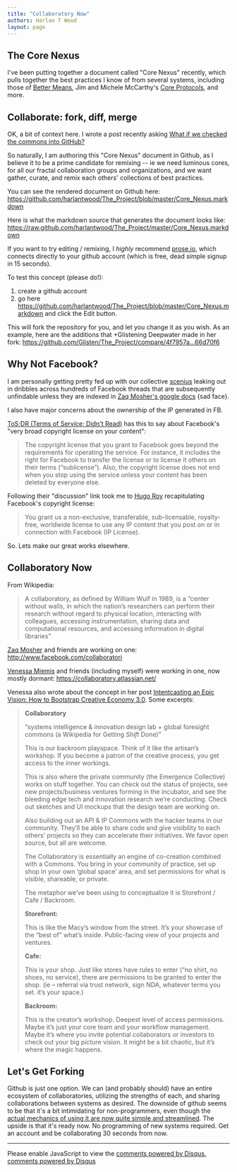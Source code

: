 ```yaml
---
title: "Collaboratory Now"
authors: Harlan T Wood
layout: page
---
```


The Core Nexus
--------------

I've been putting together a document called "Core Nexus" recently, which pulls together the best practices I know of from several systems, including those of [Better Means](http://bettermeans.com/front/index.html), Jim and Michele McCarthy's [Core Protocols](http://liveingreatness.com/), and more. 

Collaborate: fork, diff, merge
------------------------------

OK, a bit of context here.  I wrote a post recently asking [What if we checked the commons into GitHub?](http://www.harlantwood.net/pub/What_if_We_Checked_the_Commons_into_Github/index.html)

So naturally, I am authoring this "Core Nexus" document in Github,  as I believe it to be a prime candidate for remixing -- ie we need luminous cores, for all our fractal collaboration groups and organizations, and we want gather, curate, and remix each others' collections of best practices.

You can see the rendered document on Github here:   <https://github.com/harlantwood/The_Project/blob/master/Core_Nexus.markdown>

Here is what the markdown source that generates the document looks like:   <https://raw.github.com/harlantwood/The_Project/master/Core_Nexus.markdown>

If you want to try editing / remixing, I *highly* recommend [prose.io](http://prose.io/), which connects directly to your github account (which is free, dead simple signup in 15 seconds).

To test this concept (please do!): 
  
1. create a github account
2. go here <https://github.com/harlantwood/The_Project/blob/master/Core_Nexus.markdown> and click the Edit button. 

This will fork the repository for you, and let you change it as you wish.  As an example, here are the additions that +Glistening Deepwater made in her fork: <https://github.com/Glisten/The_Project/compare/4f7957a...66d70f6>

Why Not Facebook?
-----------------

I am personally getting pretty fed up with our collective [scenius](http://www.kk.org/thetechnium/archives/2008/06/scenius_or_comm.php) leaking out in dribbles across hundreds of Facebook threads that are subsequently unfindable unless they are indexed in [Zaq Mosher's google docs](https://docs.google.com/folder/d/0B5PC4hPnRiAYWUpkQmRkOEUwN1k/edit?pli=1) {sad face}.  

I also have major concerns about the ownership of the IP generated in FB.     

[ToS;DR (Terms of Service; Didn't Read)](http://tos-dr.info/) has this to say about Facebook's "very broad copyright license on your content":

> The copyright license that you grant to Facebook goes beyond the requirements for operating the service. For instance, it includes the right for Facebook to transfer the license or to license it others on their terms (“sublicense”). Also, the copyright license does not end when you stop using the service unless your content has been deleted by everyone else.

Following their "discussion" link took me to [Hugo Roy](http://hugoroy.eu/index.en.html) recapitulating Facebook's copyright license: 

> You grant us a non-exclusive, transferable, sub-licensable, 
> royalty-free, worldwide license to use any IP content that you 
> post on or in connection with Facebook (IP License). 

So. Lets make our great works elsewhere.

Collaboratory Now
-----------------

From Wikipedia:

> A collaboratory, as defined by William Wulf in 1989, is a “center without walls, in which the nation’s researchers can perform their research without regard to physical location, interacting with colleagues, accessing instrumentation, sharing data and computational resources, and accessing information in digital libraries” 

[Zaq Mosher](https://plus.google.com/117732747303095811637/posts) and friends are working on one: <http://www.facebook.com/collaboratori>

[Venessa Miemis](http://emergentbydesign.com/) and friends (including myself) were working in one, now mostly dormant: <https://collaboratory.atlassian.net/>

Venessa also wrote about the concept in her post [Intentcasting an Epic Vision: How to Bootstrap Creative Economy 3.0](http://emergentbydesign.com/2012/01/16/intentcasting-an-epic-vision-how-to-bootstrap-creative-economy-3-0/).  Some excerpts:

> **Collaboratory**
>
> “systems intelligence & innovation design lab + global foresight commons (a Wikipedia for Getting *Shift* Done)”
>
> This is our backroom playspace. Think of it like the artisan’s workshop. If you become a patron of the creative process, you get access to the inner workings. 
>
> This is also where the private community (the Emergence Collective) works on stuff together. You can check out the status of projects, see new projects/business ventures forming in the incubator, and see the bleeding edge tech and innovation research we’re conducting. Check out sketches and UI mockups that the design team are working on. 
>
> Also building out an API & IP Commons with the hacker teams in our community. They’ll be able to share code and give visibility to each others’ projects so they can accelerate their initiatives. We favor open source, but all are welcome.
>
> The Collaboratory is essentially an engine of co-creation combined with a Commons. You bring in your community of practice, set up shop in your own ‘global space’ area, and set permissions for what is visible, shareable, or private.
>
> The metaphor we’ve been using to conceptualize it is Storefront / Cafe / Backroom. 
>
> **Storefront:**
>
> This is like the Macy’s window from the street. It’s your showcase of the “best of” what’s inside. Public-facing view of your projects and ventures.
>
> **Cafe:**
>
> This is your shop. Just like stores have rules to enter (“no shirt, no shoes, no service), there are permissions to be granted to enter the shop. (ie – referral via trust network, sign NDA, whatever terms you set. it’s your space.)
>
> **Backroom:**
>
> This is the creator’s workshop. Deepest level of access permissions. Maybe it’s just your core team and your workflow management. Maybe it’s where you invite potential collaborators or investors to check out your big picture vision. It might be a bit chaotic, but it’s where the magic happens.

Let's Get Forking
-----------------

Github is just one option.  We can (and probably should) have an entire ecosystem of collaboratories, utilizing the strengths of each, and sharing collaborations between systems as desired.  The downside of github seems to be that it's a bit intimidating for non-programmers, even though the [actual mechanics of using it are now quite simple and streamlined](https://github.com/harlantwood/The_Project/blob/master/Collaborating-Like-a-Hacker.markdown).  The upside is that it's ready now.  No programming of new systems required.  Get an account and be collaborating 30 seconds from now.


<hr />
<div id="disqus_thread"></div>
<script type="text/javascript">
    var disqus_shortname = 'harlantwood'; 

    (function() {
        var dsq = document.createElement('script'); dsq.type = 'text/javascript'; dsq.async = true;
        dsq.src = 'http://' + disqus_shortname + '.disqus.com/embed.js';
        (document.getElementsByTagName('head')[0] || document.getElementsByTagName('body')[0]).appendChild(dsq);
    })();
</script>
<noscript>Please enable JavaScript to view the <a href="http://disqus.com/?ref_noscript">comments powered by Disqus.</a></noscript>
<a href="http://disqus.com" class="dsq-brlink">comments powered by <span class="logo-disqus">Disqus</span></a>
